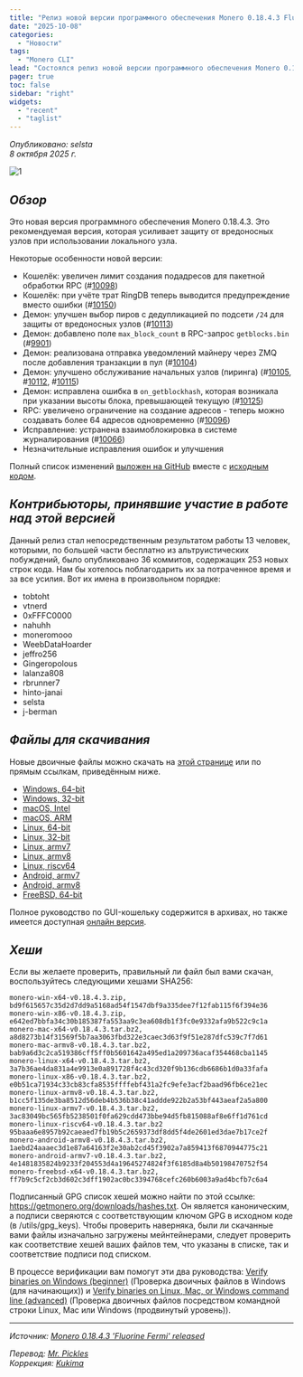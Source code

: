 ```yaml
---
title: "Релиз новой версии программного обеспечения Monero 0.18.4.3 Fluorine Fermi"
date: "2025-10-08"
categories:
  - "Новости"
tags:
  - "Monero CLI"
lead: "Состоялся релиз новой версии программного обеспечения Monero 0.18.4.3 Fluorine Fermi"
pager: true
toc: false
sidebar: "right"
widgets:
  - "recent"
  - "taglist"
---
```


_Опубликовано: selsta_  
_8 октября 2025 г._

![1](/img/post/2022-07-19-monero-0.18.0.0-released/01.png)  

## _Обзор_

Это новая версия программного обеспечения Monero 0.18.4.3. Это рекомендуемая версия, которая усиливает защиту от вредоносных узлов при использовании локального узла.

Некоторые особенности новой версии:

- Кошелёк: увеличен лимит создания подадресов для пакетной обработки RPC (#[10098](https://github.com/monero-project/monero/pull/10098))
- Кошелёк: при учёте трат RingDB теперь выводится предупреждение вместо ошибки (#[10150](https://github.com/monero-project/monero/pull/10150))
- Демон: улучшен выбор пиров с дедупликацией по подсети `/24` для защиты от вредоносных узлов (#[10113](https://github.com/monero-project/monero/pull/10113))
- Демон: добавлено поле `max_block_count` в RPC-запрос `getblocks.bin` (#[9901](https://github.com/monero-project/monero/pull/9901))
- Демон: реализована отправка уведомлений майнеру через ZMQ после добавления транзакции в пул (#[10104](https://github.com/monero-project/monero/pull/10104))
- Демон: улучшено обслуживание начальных узлов (пиринга) (#[10105](https://github.com/monero-project/monero/pull/10105), #[10112](https://github.com/monero-project/monero/pull/10112), #[10115](https://github.com/monero-project/monero/pull/10115))
- Демон: исправлена ошибка в `on_getblockhash`, которая возникала при указании высоты блока, превышающей текущую (#[10125](https://github.com/monero-project/monero/pull/10125))
- RPC: увеличено ограничение на создание адресов - теперь можно создавать более 64 адресов одновременно (#[10096](https://github.com/monero-project/monero/pull/10096))
- Исправление: устранена взаимоблокировка в системе журналирования (#[10066](https://github.com/monero-project/monero/pull/10066))
- Незначительные исправления ошибок и улучшения

Полный список изменений [выложен на GitHub](https://github.com/monero-project/monero/compare/v0.18.4.2...v0.18.4.3) вместе с [исходным кодом](https://github.com/monero-project/monero/tree/v0.18.4.3).

## _Контрибьюторы, принявшие участие в работе над этой версией_

Данный релиз стал непосредственным результатом работы 13 человек, которыми, по большей части бесплатно из альтруистических побуждений, было опубликовано 36 коммитов, содержащих 253 новых строк кода. Нам бы хотелось поблагодарить их за потраченное время и за все усилия. Вот их имена в произвольном порядке:

- tobtoht
- vtnerd
- 0xFFFC0000
- nahuhh
- moneromooo
- WeebDataHoarder
- jeffro256
- Gingeropolous
- lalanza808
- rbrunner7
- hinto-janai
- selsta
- j-berman

## _Файлы для скачивания_

Новые двоичные файлы можно скачать на [этой странице](https://www.getmonero.org/downloads/) или по прямым ссылкам, приведённым ниже.

- [Windows, 64-bit](https://downloads.getmonero.org/cli/monero-win-x64-v0.18.4.23zip)
- [Windows, 32-bit](https://downloads.getmonero.org/cli/monero-win-x86-v0.18.4.23zip)
- [macOS, Intel](https://downloads.getmonero.org/cli/monero-mac-x64-v0.18.4.23tar.bz2)
- [macOS, ARM](https://downloads.getmonero.org/cli/monero-mac-armv8-v0.18.4.23tar.bz2)
- [Linux, 64-bit](https://downloads.getmonero.org/cli/monero-linux-x64-v0.18.4.23tar.bz2)
- [Linux, 32-bit](https://downloads.getmonero.org/cli/monero-linux-x86-v0.18.4.23tar.bz2)
- [Linux, armv7](https://downloads.getmonero.org/cli/monero-linux-armv7-v0.18.4.23tar.bz2)
- [Linux, armv8](https://downloads.getmonero.org/cli/monero-linux-armv8-v0.18.4.23tar.bz2)
- [Linux, riscv64](https://downloads.getmonero.org/cli/monero-linux-riscv64-v0.18.4.23tar.bz2)
- [Android, armv7](https://downloads.getmonero.org/cli/monero-android-armv7-v0.18.4.23tar.bz2)
- [Android, armv8](https://downloads.getmonero.org/cli/monero-android-armv8-v0.18.4.23tar.bz2)
- [FreeBSD, 64-bit](https://downloads.getmonero.org/cli/monero-freebsd-x64-v0.18.4.23tar.bz2)

Полное руководство по GUI-кошельку содержится в архивах, но также имеется доступная [онлайн версия](https://github.com/monero-ecosystem/monero-GUI-guide/blob/master/monero-GUI-guide.md).

## _Хеши_

Если вы желаете проверить, правильный ли файл был вами скачан, воспользуйтесь следующими хешами SHA256:

```
monero-win-x64-v0.18.4.3.zip, bd9f615657c35d2d7dd9a5168ad54f1547dbf9a335dee7f12fab115f6f394e36
monero-win-x86-v0.18.4.3.zip, e642ed7bbfa34c30b185387fa553aa9c3ea608db1f3fc0e9332afa9b522c9c1a
monero-mac-x64-v0.18.4.3.tar.bz2, a8d8273b14f31569f5b7aa3063fbd322e3caec3d63f9f51e287dfc539c7f7d61
monero-mac-armv8-v0.18.4.3.tar.bz2, bab9a6d3c2ca519386cff5ff0b5601642a495ed1a209736acaf354468cba1145
monero-linux-x64-v0.18.4.3.tar.bz2, 3a7b36ae4da831a4e9913e0a891728f4c43cd320f9b136cdb6686b1d0a33fafa
monero-linux-x86-v0.18.4.3.tar.bz2, e0b51ca71934c33cb83cfa8535ffffebf431a2fc9efe3acf2baad96fb6ce21ec
monero-linux-armv8-v0.18.4.3.tar.bz2, b1cc5f135de3ba8512d56deb4b536b38c41addde922b2a53bf443aeaf2a5a800
monero-linux-armv7-v0.18.4.3.tar.bz2, 3ac83049bc565fb5238501f0fa629cdd473bbe94d5fb815088af8e6ff1d761cd
monero-linux-riscv64-v0.18.4.3.tar.bz2 95baaa6e8957b92caeaed7fb19b5c2659373df8dd5f4de2601ed3dae7b17ce2f
monero-android-armv8-v0.18.4.3.tar.bz2, 1aebd24aaaec3d1e87a64163f2e30ab2cd45f3902a7a859413f6870944775c21
monero-android-armv7-v0.18.4.3.tar.bz2, 4e1481835824b9233f204553d4a19645274824f3f6185d8a4b50198470752f54
monero-freebsd-x64-v0.18.4.3.tar.bz2, ff7b9c5cf2cb3d602c3dff1902ac0bc3394768cefc260b6003a9ad4bcfb7c6a4
```

Подписанный GPG список хешей можно найти по этой ссылке: https://getmonero.org/downloads/hashes.txt. Он является каноническим, а подписи сверяются с соответствующим ключом GPG в исходном коде (в /utils/gpg_keys). Чтобы проверить наверняка, были ли скачанные вами файлы изначально загружены мейнтейнерами, следует проверить как соответствие хешей ваших файлов тем, что указаны в списке, так и соответствие подписи под списком.

В процессе верификации вам помогут эти два руководства: [Verify binaries on Windows (beginner)](https://www.getmonero.org/resources/user-guides/verification-windows-beginner.html) (Проверка двоичных файлов в Windows (для начинающих)) и [Verify binaries on Linux, Mac, or Windows command line (advanced)](https://www.getmonero.org/resources/user-guides/verification-allos-advanced.html) (Проверка двоичных файлов посредством командной строки Linux, Mac или Windows (продвинутый уровень)).

---

_Источник: [Monero 0.18.4.3 'Fluorine Fermi' released](https://www.getmonero.org/2025/10/08/monero-0.18.4.3-released.html)_

_Перевод: [Mr. Pickles](https://t.me/v1docq47)_  
_Коррекция: [Kukima](https://t.me/Kukima)_
